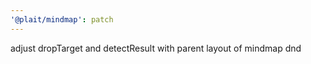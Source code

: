 ```yaml
---
'@plait/mindmap': patch
---
```


adjust dropTarget and detectResult with parent layout of mindmap dnd
